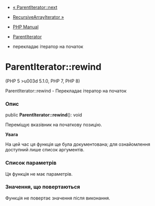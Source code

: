 - [« ParentIterator::next](parentiterator.next.md)
- [RecursiveArrayIterator »](class.recursivearrayiterator.md)

- [PHP Manual](index.md)
- [ParentIterator](class.parentiterator.md)
- перекладає ітератор на початок

# ParentIterator::rewind

(PHP 5 \>u003d 5.1.0, PHP 7, PHP 8)

ParentIterator::rewind - Перекладає ітератор на початок

### Опис

public **ParentIterator::rewind**(): void

Переміщує вказівник на початкову позицію.

**Увага**

На цей час ця функція ще була документована; для
ознайомлення доступний лише список аргументів.

### Список параметрів

Ця функція не має параметрів.

### Значення, що повертаються

Функція не повертає значення після виконання.
